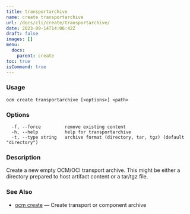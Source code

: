 ```yaml
---
title: transportarchive
name: create transportarchive
url: /docs/cli/create/transportarchive/
date: 2023-09-14T14:06:42Z
draft: false
images: []
menu:
  docs:
    parent: create
toc: true
isCommand: true
---
```

### Usage

```
ocm create transportarchive [<options>] <path>
```

### Options

```
  -f, --force         remove existing content
  -h, --help          help for transportarchive
  -t, --type string   archive format (directory, tar, tgz) (default "directory")
```

### Description


Create a new empty OCM/OCI transport archive. This might be either a directory prepared
to host artifact content or a tar/tgz file.


### See Also

* [ocm create](/docs/cli/create)	 &mdash; Create transport or component archive

